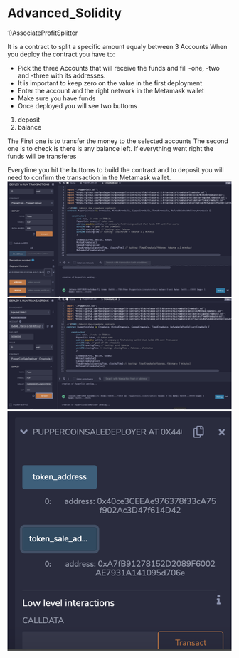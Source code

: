 # Advanced_Solidity

1)AssociateProfitSplitter 

It is a contract to split a specific amount equaly between 3 Accounts
When you deploy the contract you have to: 
- Pick the three Accounts that will receive the funds and fill -one, -two and -three with its addresses.
- It is important to keep zero on the value in the first deployment
- Enter the account and the right network in the Metamask wallet
- Make sure you have funds
- Once deployed you will see two buttoms

1. deposit
2. balance

The First one is to transfer the money to the selected accounts
The second one is to check is there is any balance left. If everything went right the funds will be transferes

Everytime you hit the buttoms to build the contract and to deposit you will need to confirm the transaction in the Metamask wallet.
![Alt Text](/Screenshot/000.png)
![Alt Text](/Screenshot/111.png)
![Alt Text](/Screenshot/333.png)

